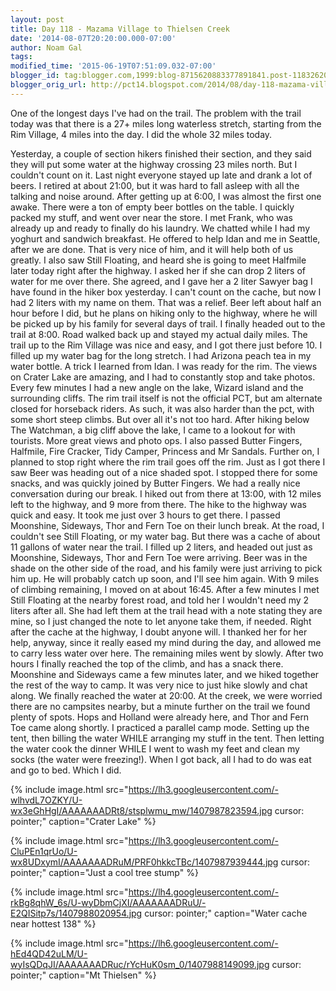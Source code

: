 ```yaml
---
layout: post
title: Day 118 - Mazama Village to Thielsen Creek
date: '2014-08-07T20:20:00.000-07:00'
author: Noam Gal
tags:
modified_time: '2015-06-19T07:51:09.032-07:00'
blogger_id: tag:blogger.com,1999:blog-8715620883377891841.post-1183262054001894801
blogger_orig_url: http://pct14.blogspot.com/2014/08/day-118-mazama-village-to-thielsen-creek.html
---
```


 One of the longest days I've had on the trail.
 The problem with the trail today was that there is a 27+ miles
 long waterless stretch, starting from the Rim Village, 4 miles into the day. I did the whole 32 miles today.

 Yesterday, a couple of section hikers finished their section, and they said they will put some water at the highway
 crossing 23 miles north. But I couldn't count on it.
 Last night everyone stayed up late and drank a lot of
 beers. I retired at about 21:00, but it was hard to fall asleep with all the talking and noise around. After getting
 up at 6:00, I was almost the first one awake. There were a ton of empty beer bottles on the table.
 I quickly
 packed my stuff, and went over near the store. I met Frank, who was already up and ready to finally do his laundry.
 We chatted while I had my yoghurt and sandwich breakfast. He offered to help Idan and me in Seattle, after we are
 done. That is very nice of him, and it will help both of us greatly.
 I also saw Still Floating, and heard she
 is going to meet Halfmile later today right after the highway. I asked her if she can drop 2 liters of water for me
 over there. She agreed, and I gave her a 2 liter Sawyer bag I have found in the hiker box yesterday. I can't count
 on the cache, but now I had 2 liters with my name on them. That was a relief.
 Beer left about half an hour
 before I did, but he plans on hiking only to the highway, where he will be picked up by his family for several days
 of trail.
 I finally headed out to the trail at 8:00. Road walked back up and stayed my actual daily miles. The
 trail up to the Rim Village was nice and easy, and I got there just before 10. I filled up my water bag for the long
 stretch. I had Arizona peach tea in my water bottle. A trick I learned from Idan. I was ready for the rim.
 The
 views on Crater Lake are amazing, and I had to constantly stop and take photos. Every few minutes I had a new angle
 on the lake, Wizard island and the surrounding cliffs.
 The rim trail itself is not the official PCT, but am
 alternate closed for horseback riders. As such, it was also harder than the pct, with some short steep climbs. But
 over all it's not too hard.
 After hiking below The Watchman, a big cliff above the lake, I came to a lookout
 for with tourists. More great views and photo ops. I also passed Butter Fingers, Halfmile, Fire Cracker, Tidy
 Camper, Princess and Mr Sandals.
 Further on, I planned to stop right where the rim trail goes off the rim. Just
 as I got there I saw Beer was heading out of a nice shaded spot. I stopped there for some snacks, and was quickly
 joined by Butter Fingers. We had a really nice conversation during our break.
 I hiked out from there at 13:00,
 with 12 miles left to the highway, and 9 more from there. The hike to the highway was quick and easy. It took me
 just over 3 hours to get there. I passed Moonshine, Sideways, Thor and Fern Toe on their lunch break.
 At the
 road, I couldn't see Still Floating, or my water bag. But there was a cache of about 11 gallons of water near the
 trail. I filled up 2 liters, and headed out just as Moonshine, Sideways, Thor and Fern Toe were arriving. Beer was
 in the shade on the other side of the road, and his family were just arriving to pick him up. He will probably catch
 up soon, and I'll see him again.
 With 9 miles of climbing remaining, I moved on at about 16:45. After a few
 minutes I met Still Floating at the nearby forest road, and told her I wouldn't need my 2 liters after all. She had
 left them at the trail head with a note stating they are mine, so I just changed the note to let anyone take them,
 if needed. Right after the cache at the highway, I doubt anyone will. I thanked her for her help, anyway, since it
 really eased my mind during the day, and allowed me to carry less water over here.
 The remaining miles went by
 slowly. After two hours I finally reached the top of the climb, and has a snack there. Moonshine and Sideways came a
 few minutes later, and we hiked together the rest of the way to camp. It was very nice to just hike slowly and chat
 along. We finally reached the water at 20:00.
 At the creek, we were worried there are no campsites nearby, but
 a minute further on the trail we found plenty of spots. Hops and Holland were already here, and Thor and Fern Toe
 came along shortly.
 I practiced a parallel camp mode. Setting up the tent, then billing the water WHILE
 arranging my stuff in the tent. Then letting the water cook the dinner WHILE I went to wash my feet and clean my
 socks (the water were freezing!). When I got back, all I had to do was eat and go to bed. Which I did.

{% include image.html src="https://lh3.googleusercontent.com/-wlhvdL7OZKY/U-wx3eGhHgI/AAAAAAADRt8/stsplwmu_mw/1407987823594.jpg cursor: pointer;" caption="Crater Lake" %}


{% include image.html src="https://lh3.googleusercontent.com/-CluPEn1qrUo/U-wx8UDxymI/AAAAAAADRuM/PRF0hkkcTBc/1407987939444.jpg cursor: pointer;" caption="Just a cool tree stump" %}


{% include image.html src="https://lh4.googleusercontent.com/-rkBg8qhW_6s/U-wyDbmCjXI/AAAAAAADRuU/-E2QISitp7s/1407988020954.jpg cursor: pointer;" caption="Water cache near hottest 138" %}


{% include image.html src="https://lh6.googleusercontent.com/-hEd4QD42uLM/U-wyIsQDqJI/AAAAAAADRuc/rYcHuK0sm_0/1407988149099.jpg cursor: pointer;" caption="Mt Thielsen" %}

